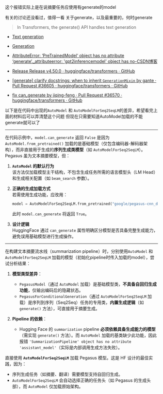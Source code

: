 
这个报错实际上是在说摘要任务应使用有generate的model

有关的讨论还没看过，值得一看
关于generate，以及最重要的，何时generate

> In Transformers, the generate() API handles text generation
- [Text generation](https://huggingface.co/docs/transformers/llm_tutorial)


- [Generation](https://huggingface.co/docs/transformers/main/en/main_classes/text_generation#generation)
- [AttributeError: ‘PreTrainedModel‘ object has no attribute ‘generate‘._attributeerror: 'gpt2inferencemodel' object has no-CSDN博客](https://blog.csdn.net/m0_47570318/article/details/148504678)
- [Release Release v4.50.0 · huggingface/transformers · GitHub](https://github.com/huggingface/transformers/releases/tag/v4.50.0)
- [[generate] clarify docstrings: when to inherit `GenerationMixin` by gante · Pull Request #36605 · huggingface/transformers · GitHub](https://github.com/huggingface/transformers/pull/36605)
- [fix can_generate by jiqing-feng · Pull Request #36570 · huggingface/transformers · GitHub](https://github.com/huggingface/transformers/pull/36570)


以下是在代码中出现的`AutoModel` 和 `AutoModelForSeq2SeqLM`的差异，希望看完上面的材料后可以弄清楚这个问题
但现在只需要知道AutoModel加载的不能generate就可以了

---

在代码示例中，`model.can_generate` 返回 `False` 是因为 `AutoModel.from_pretrained()` 加载的是基础模型（仅包含编码器-解码器架构），而非直接用于生成的**序列生成类模型**（如 `AutoModelForSeq2SeqLM`）。Pegasus 虽为文本摘要模型，但：

1. **`AutoModel` 的默认行为**  
   该方法仅加载模型主干结构，不包含生成任务所需的语言模型头（LM Head）和生成相关配置（如 `beam_search` 参数）。

2. **正确的生成加载方式**  
   若需使用生成功能，应改用：  
   ```python
   model = AutoModelForSeq2SeqLM.from_pretrained("google/pegasus-cnn_dailymail")
   ```
   此时 `model.can_generate` 将返回 `True`。

3. **设计逻辑**  
   HuggingFace 通过 `can_generate` 属性明确区分模型是否具备完整生成能力，避免误用基础模型进行生成操作。

---

在构建文本摘要流水线（summarization pipeline）时，分别使用`AutoModel` 和 `AutoModelForSeq2SeqLM` 加载的模型（初始化pipeline时传入加载的model），尝试分析结果：

1. **模型类型差异**：
   - `PegasusModel`（通过 `AutoModel` 加载）是基础模型类，**不具备自回归生成功能**，仅输出编码后的隐藏状态。
   - `PegasusForConditionalGeneration`（通过 `AutoModelForSeq2SeqLM` 加载）是序列到序列（Seq2Seq）任务的专用类，**内置生成逻辑**（如 `generate()` 方法），可直接用于摘要生成。

2. **Pipeline 的依赖**：
   - Hugging Face 的 `summarization` pipeline **必须依赖具备生成能力的模型**（需实现 `generate()` 方法）。而 `AutoModel` 加载的基类缺少此功能，因此报错 `'SummarizationPipeline' object has no attribute 'assistant_model'`（实际是内部调用生成方法失败）。

直接使用 **`AutoModelForSeq2SeqLM`** 加载 Pegasus 模型。这是 HF 设计的最佳实践，因为：
- 序列生成任务（如摘要、翻译）需要模型支持自回归生成。
- `AutoModelForSeq2SeqLM` 会自动选择正确的任务头（如 Pegasus 的生成头部），而 `AutoModel` 仅加载原始架构。


